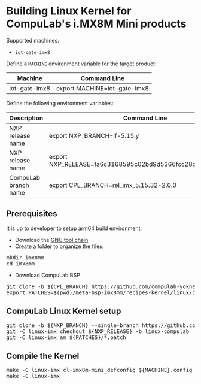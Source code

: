 # Building Linux Kernel for CompuLab's i.MX8M Mini products

Supported machines:

* `iot-gate-imx8`

Define a `MACHINE` environment variable for the target product:

|Machine|Command Line|
|---|---|
|iot-gate-imx8|export MACHINE=iot-gate-imx8

Define the following environment variables:

|Description|Command Line|
|---|---|
|NXP release name|export NXP_BRANCH=lf-5.15.y|
|NXP release name|export NXP_RELEASE=fa6c3168595c02bd9d5366fcc28c9e7304947a3d|
|CompuLab branch name|export CPL_BRANCH=rel_imx_5.15.32-2.0.0|

## Prerequisites
It is up to developer to setup arm64 build environment:
* Download the [GNU tool chain](https://github.com/compulab-yokneam/meta-bsp-imx8mm/blob/iot-gate-imx8_r3.2/Documentation/toolchain.md)
* Create a folder to organize the files:
<pre>
mkdir imx8mm
cd imx8mm
</pre>
* Download CompuLab BSP
<pre>
git clone -b ${CPL_BRANCH} https://github.com/compulab-yokneam/meta-bsp-imx8mm.git
export PATCHES=$(pwd)/meta-bsp-imx8mm/recipes-kernel/linux/compulab/imx8mm
</pre>

## CompuLab Linux Kernel setup
<pre>
git clone -b ${NXP_BRANCH} --single-branch https://github.com/nxp-imx/linux-imx.git
git -C linux-imx checkout ${NXP_RELEASE} -b linux-compulab 
git -C linux-imx am ${PATCHES}/*.patch
</pre>

## Compile the Kernel
<pre>
make -C linux-imx cl-imx8m-mini_defconfig ${MACHINE}.config
make -C linux-imx
</pre>
